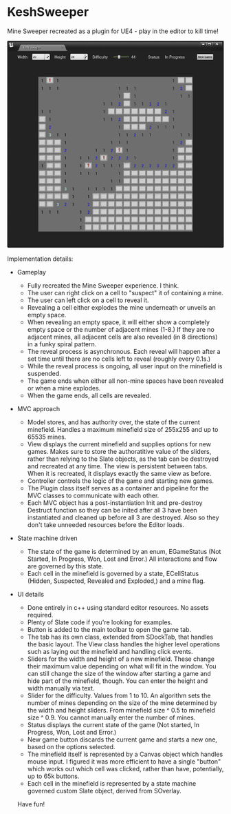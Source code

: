 # KeshSweeper
 Mine Sweeper recreated as a plugin for UE4 - play in the editor to kill time!

 ![alt text](https://github.com/Daekesh/KeshSweeper/blob/main/keshsweeper.png?raw=true)

 Implementation details:

- Gameplay 
  - Fully recreated the Mine Sweeper experience. I think.
  - The user can right click on a cell to "suspect" it of containing a mine.
  - The user can left click on a cell to reveal it.
  - Revealing a cell either explodes the mine underneath or unveils an empty space.
  - When revealing an empty space, it will either show a completely empty space or the number of
      adjacent mines (1-8.) If they are no adjacent mines, all adjacent cells are also revealed
      (in 8 directions) in a funky spiral pattern.
  - The reveal process is asynchronous. Each reveal will happen after a set time until there are
      no cells left to reveal (roughly every 0.1s.)
  - While the reveal process is ongoing, all user input on the minefield is suspended.
  - The game ends when either all non-mine spaces have been revealed or when a mine explodes.
  - When the game ends, all cells are revealed.
  
- MVC approach
   - Model stores, and has authority over, the state of the current minefield. Handles a maximum 
       minefield size of 255x255 and up to 65535 mines.
   - View displays the current minefield and supplies options for new games. Makes sure to store the 
       authoratitive value of the sliders, rather than relying to the Slate objects, as the tab can
       be destroyed and recreated at any time. The view is persistent between tabs. When it is
       recreated, it displays exactly the same view as before.
   - Controller controls the logic of the game and starting new games.
   - The Plugin class itself serves as a container and pipeline for the MVC classes to communicate
       with each other.
   - Each MVC object has a post-instantiation Init and pre-destroy Destruct function so they can be
       inited after all 3 have been instantiated and cleaned up before all 3 are destroyed. Also
       so they don't take unneeded resources before the Editor loads.

- State machine driven
  - The state of the game is determined by an enum, EGameStatus (Not Started, In Progress, Won, Lost 
      and Error.) All interactions and flow are governed by this state.
  - Each cell in the minefield is governed by a state, ECellStatus (Hidden, Suspected, Revealed and 
     Exploded,) and a mine flag.

- UI details
  - Done entirely in c++ using standard editor resources. No assets required.
  - Plenty of Slate code if you're looking for examples.
  - Button is added to the main toolbar to open the game tab.
  - The tab has its own class, extended from SDockTab, that handles the basic layout. The View 
      class handles the higher level operations such as laying out the minefield and handling click
      events.
  - Sliders for the width and height of a new minefield. These change their maximum value depending 
      on what will fit in the window. You can still change the size of the window after starting a 
      game and hide part of the minefield, though. You can enter the height and width manually via
      text.
  - Slider for the difficulty. Values from 1 to 10. An algorithm sets the number of mines depending
      on the size of the mine determined by the width and height sliders. From minefield size ^ 0.5 
      to minefield size ^ 0.9. You cannot manually enter the number of mines.
  - Status displays the current state of the game (Not started, In Progress, Won, Lost and Error.)
  - New game button discards the current game and starts a new one, based on the options selected.
  - The minefield itself is represented by a Canvas object which handles mouse input. I figured it 
      was more efficient to have a single "button" which works out which cell was clicked, rather
      than have, potentially, up to 65k buttons.
  - Each cell in the minefield is represented by a state machine governed custom Slate object, 
      derived from SOverlay.

  Have fun!
